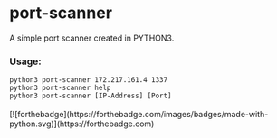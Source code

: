 # port-scanner
A simple port scanner created in PYTHON3.
<br>
<h3>Usage: </h3>
<code>python3 port-scanner 172.217.161.4 1337</code><br>
<code>python3 port-scanner help</code><br>
<code>python3 port-scanner [IP-Address] [Port]
</code>
<br>
[![forthebadge](https://forthebadge.com/images/badges/made-with-python.svg)](https://forthebadge.com)
